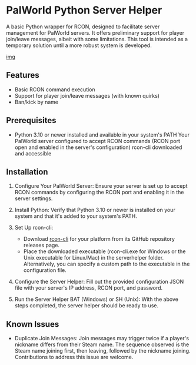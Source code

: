 # PalWorld Python Server Helper

A basic Python wrapper for RCON, designed to facilitate server management for PalWorld servers. It offers preliminary support for player join/leave messages, albeit with some limitations. This tool is intended as a temporary solution until a more robust system is developed.

[img](https://www.dropbox.com/scl/fi/97usicmyf6owz5exczbxj/palhelper.png?rlkey=3w7t30q47sx7bh5zr0ovzrdy2&dl=1)

## Features

- Basic RCON command execution
- Support for player join/leave messages (with known quirks)
- Ban/kick by name

## Prerequisites

- Python 3.10 or newer installed and available in your system's PATH
    Your PalWorld server configured to accept RCON commands (RCON port open and enabled in the server's configuration)
    rcon-cli downloaded and accessible

## Installation

1. Configure Your PalWorld Server: Ensure your server is set up to accept RCON commands by configuring the RCON port and enabling it in the server settings.

2. Install Python: Verify that Python 3.10 or newer is installed on your system and that it's added to your system's PATH.

3. Set Up rcon-cli:
    - Download [rcon-cli](https://github.com/gorcon/rcon-cli) for your platform from its GitHub repository releases page.
    - Place the downloaded executable (rcon-cli.exe for Windows or the Unix executable for Linux/Mac) in the serverhelper folder. Alternatively, you can specify a custom path to the executable in the configuration file.

4. Configure the Server Helper: Fill out the provided configuration JSON file with your server's IP address, RCON port, and password.

5. Run the Server Helper BAT (Windows) or SH (Unix): With the above steps completed, the server helper should be ready to use.

## Known Issues

- Duplicate Join Messages: Join messages may trigger twice if a player's nickname differs from their Steam name. The sequence observed is the Steam name joining first, then leaving, followed by the nickname joining. Contributions to address this issue are welcome.